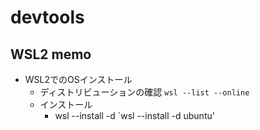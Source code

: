 # devtools

## WSL2 memo
- WSL2でのOSインストール
  - ディストリビューションの確認
    `wsl --list --online`
  - インストール
    - wsl --install -d <Distro>
    `wsl --install -d ubuntu'

